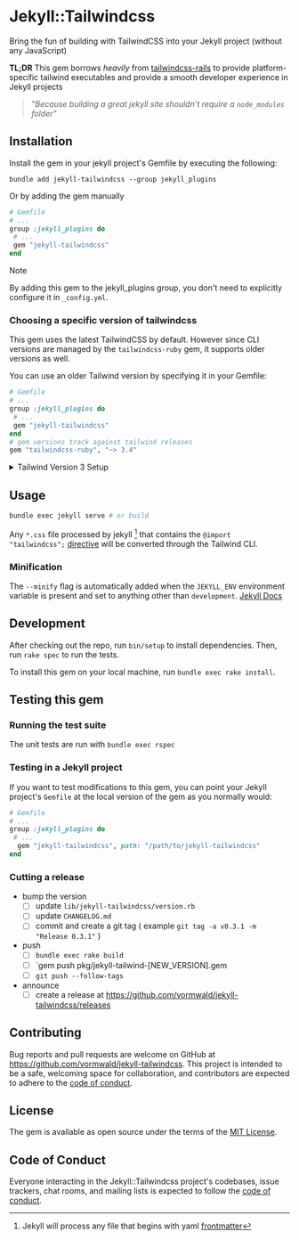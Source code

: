 # Jekyll::Tailwindcss

Bring the fun of building with TailwindCSS into your Jekyll project (without any JavaScript)

**TL;DR** This gem borrows _heavily_ from [tailwindcss-rails](https://github.com/rails/tailwindcss-rails) to provide platform-specific tailwind executables and provide a smooth developer experience in Jekyll projects

> _"Because building a great jekyll site shouldn't require a `node_modules` folder"_

## Installation

Install the gem in your jekyll project's Gemfile by executing the following:

```
bundle add jekyll-tailwindcss --group jekyll_plugins
```

Or by adding the gem manually

```ruby
# Gemfile
# ...
group :jekyll_plugins do
 # ...
 gem "jekyll-tailwindcss"
end
```

> [!NOTE]
> By adding this gem to the jekyll_plugins group, you don't need to explicitly configure it in `_config.yml`.

### Choosing a specific version of tailwindcss

This gem uses the latest TailwindCSS by default. However since CLI versions are managed by the `tailwindcss-ruby` gem, it supports older versions as well.

You can use an older Tailwind version by specifying it in your Gemfile:

```ruby
# Gemfile
# ...
group :jekyll_plugins do
 # ...
 gem "jekyll-tailwindcss"
end
# gem versions track against tailwind releases
gem "tailwindcss-ruby", "~> 3.4"
```

<details>

<summary>Tailwind Version 3 Setup</summary>

Tailwind V3 required a tailwind configuration file (`tailwind.config.js`), which needs to be specified in `_config.yml`:

```yaml
tailwindcss:
  config: "./tailwind.config.js"
```

Tailwind will generate CSS for the classes found in `content` directories. For most jekyll sites, this would work well.

```js
  // ./tailwind.config.js
  // ...
  content: [
    "./_drafts/**/*.md",
    "./_includes/**/*.html",
    "./_layouts/**/*.html",
    "./_pages/*.{html,md}",
    "./_posts/*.md",
    "./*.{html,md}",
  ],
  // ...
```

Learn more at https://v3.tailwindcss.com/docs/configuration

## Example CSS

Any CSS file with frontmatter and `@tailwind` directives will be converted to a

```css
/* assets/css/styles.css */
---
# This yaml frontmatter is required for jekyll to process the file
---

@tailwind base;
@tailwind components;
@tailwind utilities;

.btn {
  @apply font-bold py-2 px-4 rounded !important;
}
```

will be converted to

```css
/* _site/assets/css/styles.css */

/*
 * Tailwind generated CSS 
 * ...
 */
```

### PostCSS Support

This gem includes basic PostCSS support. If a `postcss.config.js` file is included in your `_config.yml`, the Tailwind CLI will be invoked with the `--postcss` flag.

```yaml
tailwindcss:
  config: "./tailwind.config.js" # this is the default location
  postcss: "./postcss.config.js" # OPTIONAL, only if you have a postcss config file
```

> [!NOTE]
> PostCSS configuration is considered an advanced use case and is outside the scope of this gem. Users should verify their PostCSS setup outside this gem by running:
> `bundle exec tailwindcss --postcss postcss.config.js`

</details>

## Usage

```sh
bundle exec jekyll serve # or build
```

Any `*.css` file processed by jekyll [^1] that contains the `@import "tailwindcss";` [directive](https://tailwindcss.com/docs/functions-and-directives#config) will be converted through the Tailwind CLI.

[^1]: Jekyll will process any file that begins with yaml [frontmatter](https://jekyllrb.com/docs/front-matter/)

### Minification

The `--minify` flag is automatically added when the `JEKYLL_ENV` environment variable is present and set to anything other than `development`. [Jekyll Docs](https://jekyllrb.com/docs/configuration/environments/)

## Development

After checking out the repo, run `bin/setup` to install dependencies. Then, run `rake spec` to run the tests.

To install this gem on your local machine, run `bundle exec rake install`.

## Testing this gem

### Running the test suite

The unit tests are run with `bundle exec rspec`

### Testing in a Jekyll project

If you want to test modifications to this gem, you can point your Jekyll project's `Gemfile` at the local version of the gem as you normally would:

```ruby
# Gemfile
# ...
group :jekyll_plugins do
 # ...
  gem "jekyll-tailwindcss", path: "/path/to/jekyll-tailwindcss"
end
```

### Cutting a release

- bump the version
  - [ ] update `lib/jekyll-tailwindcss/version.rb`
  - [ ] update `CHANGELOG.md`
  - [ ] commit and create a git tag ( example `git tag -a v0.3.1 -m "Release 0.3.1"` )
- push
  - [ ] `bundle exec rake build`
  - [ ] `gem push pkg/jekyll-tailwind-[NEW_VERSION].gem
  - [ ] `git push --follow-tags`
- announce
  - [ ] create a release at https://github.com/vormwald/jekyll-tailwindcss/releases

## Contributing

Bug reports and pull requests are welcome on GitHub at https://github.com/vormwald/jekyll-tailwindcss. This project is intended to be a safe, welcoming space for collaboration, and contributors are expected to adhere to the [code of conduct](https://github.com/vormwald/jekyll-tailwindcss/blob/main/CODE_OF_CONDUCT.md).

## License

The gem is available as open source under the terms of the [MIT License](https://opensource.org/licenses/MIT).

## Code of Conduct

Everyone interacting in the Jekyll::Tailwindcss project's codebases, issue trackers, chat rooms, and mailing lists is expected to follow the [code of conduct](https://github.com/vormwald/jekyll-tailwindcss/blob/main/CODE_OF_CONDUCT.md).
